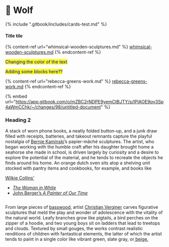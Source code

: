 # 🐺 Wolf

{% include ".gitbook/includes/cards-test.md" %}

####

#### Title tile

{% content-ref url="whimsical-wooden-sculptures.md" %}
[whimsical-wooden-sculptures.md](whimsical-wooden-sculptures.md)
{% endcontent-ref %}

<mark style="color:blue;">Changing the color of the text</mark>

<mark style="color:blue;">Adding some blocks here??</mark>

{% content-ref url="rebecca-greens-work.md" %}
[rebecca-greens-work.md](rebecca-greens-work.md)
{% endcontent-ref %}

{% embed url="https://app.gitbook.com/o/mZBC2rNDPE9yemCtBJTY/s/IPlAOE9qy3Sp4aWmCChk/~/changes/98/untitled-document" %}

### Heading 2

A stack of worn phone books, a neatly folded button-up, and a junk draw filled with receipts, batteries, and takeout remnants capture the playful nostalgia of [Bernie Kaminski](https://www.instagram.com/berniekaminski/)’s papier-mâché sculptures. The artist, who began working with the humble craft after his daughter brought home a seahorse she made in school, is driven largely by curiosity and a desire to explore the potential of the material, and he tends to recreate the objects he finds around his home. An orange dutch oven sits atop a shelving unit stocked with pantry items and cookbooks, for example, and books like

[Wilkie Collins’](broken-reference/)

* [_The Woman in White_](rebecca-greens-work.md)
* [John Berger’s _A Painter of Our Time_](broken-reference/)

<figure><img src=".gitbook/assets/Latex.svg" alt=""><figcaption></figcaption></figure>

From large pieces of [basswood](https://www.wood-database.com/european-lime/), artist [Christian Verginer](https://verginer.org/) carves figurative sculptures that meld the play and wonder of adolescence with the vitality of the natural world. Leafy branches grow like pigtails, a bird perches on the zipper of a hoodie, and two young boys sit on ladders that lead to treetops and clouds. Textured by small gouges, the works contrast realistic renditions of children with fantastical elements, the latter of which the artist tends to paint in a single color like vibrant green, slate gray, or[ beige.](rebecca-greens-work.md#author-based-in-michigan.)
